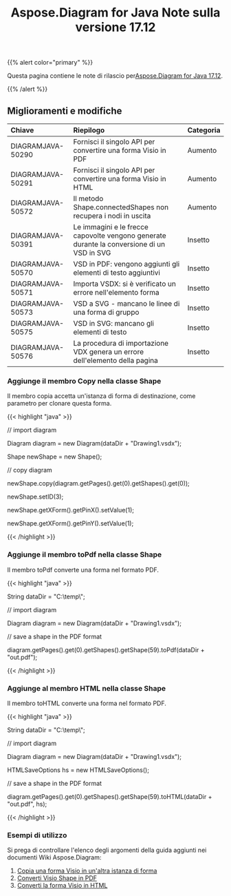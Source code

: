 ﻿---
title: Aspose.Diagram for Java Note sulla versione 17.12
type: docs
weight: 10
url: /it/java/aspose-diagram-for-java-17-12-release-notes/
---
{{% alert color="primary" %}} 

 Questa pagina contiene le note di rilascio per[Aspose.Diagram for Java 17.12](https://docs.aspose.com/diagram/java/aspose-diagram-for-java-17-12-release-notes/).

{{% /alert %}} 
## **Miglioramenti e modifiche**

|**Chiave**|**Riepilogo**|**Categoria**|
|:- |:- |:- |
|DIAGRAMJAVA-50290|Fornisci il singolo API per convertire una forma Visio in PDF|Aumento|
|DIAGRAMJAVA-50291|Fornisci il singolo API per convertire una forma Visio in HTML|Aumento|
|DIAGRAMJAVA-50572|Il metodo Shape.connectedShapes non recupera i nodi in uscita|Aumento|
|DIAGRAMJAVA-50391|Le immagini e le frecce capovolte vengono generate durante la conversione di un VSD in SVG|Insetto|
|DIAGRAMJAVA-50570|VSD in PDF: vengono aggiunti gli elementi di testo aggiuntivi|Insetto|
|DIAGRAMJAVA-50571|Importa VSDX: si è verificato un errore nell'elemento forma|Insetto|
|DIAGRAMJAVA-50573|VSD a SVG - mancano le linee di una forma di gruppo|Insetto|
|DIAGRAMJAVA-50575|VSD in SVG: mancano gli elementi di testo|Insetto|
|DIAGRAMJAVA-50576|La procedura di importazione VDX genera un errore dell'elemento della pagina|Insetto|
### **Aggiunge il membro Copy nella classe Shape**
Il membro copia accetta un'istanza di forma di destinazione, come parametro per clonare questa forma.

{{< highlight "java" >}}

 // import diagram

Diagram diagram = new Diagram(dataDir + "Drawing1.vsdx");

Shape newShape = new Shape();

// copy diagram

newShape.copy(diagram.getPages().get(0).getShapes().get(0));

newShape.setID(3);

newShape.getXForm().getPinX().setValue(1);

newShape.getXForm().getPinY().setValue(1);

{{< /highlight >}}
### **Aggiunge il membro toPdf nella classe Shape**
Il membro toPdf converte una forma nel formato PDF.

{{< highlight "java" >}}

 String dataDir = "C:\\temp\\";

// import diagram

Diagram diagram = new Diagram(dataDir + "Drawing1.vsdx");

// save a shape in the PDF format

diagram.getPages().get(0).getShapes().getShape(59).toPdf(dataDir + "out.pdf");

{{< /highlight >}}
### **Aggiunge al membro HTML nella classe Shape**
Il membro toHTML converte una forma nel formato PDF.

{{< highlight "java" >}}

 String dataDir = "C:\\temp\\";

// import diagram

Diagram diagram = new Diagram(dataDir + "Drawing1.vsdx");

HTMLSaveOptions hs = new HTMLSaveOptions();

// save a shape in the PDF format

diagram.getPages().get(0).getShapes().getShape(59).toHTML(dataDir + "out.pdf", hs);

{{< /highlight >}}
### **Esempi di utilizzo**
Si prega di controllare l'elenco degli argomenti della guida aggiunti nei documenti Wiki Aspose.Diagram:

1. [Copia una forma Visio in un'altra istanza di forma](https://docs.aspose.com/diagram/java/working-with-visio-shape-data/#use-connection-indexes-to-connect-shapes-programming-sample)
1. [Converti Visio Shape in PDF](https://docs.aspose.com/diagram/java/convert-a-visio-shape-to-pdf/)
1. [Converti la forma Visio in HTML](https://docs.aspose.com/diagram/java/convert-a-visio-shape-to-html/)


